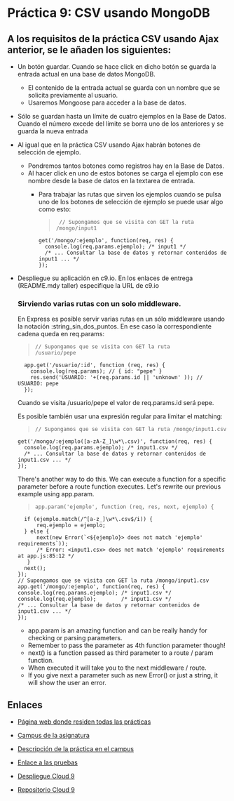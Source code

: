 # Práctica 9: CSV usando MongoDB

## A los requisitos de la práctica CSV usando Ajax anterior, se le añaden los siguientes:
* Un botón guardar. Cuando se hace click en dicho botón se guarda la entrada actual en una base de datos MongoDB.
  * El contenido de la entrada actual se guarda con un nombre que se solicita previamente al usuario.
  * Usaremos Mongoose para acceder a la base de datos.
* Sólo se guardan hasta un límite de cuatro ejemplos en la Base de Datos. Cuando el número excede del límite se borra uno de los anteriores y se guarda la nueva entrada
* Al igual que en la práctica CSV usando Ajax habrán botones de selección de ejemplo.
  * Pondremos tantos botones como registros hay en la Base de Datos.
  * Al hacer click en uno de estos botones se carga el ejemplo con ese nombre desde la base de datos en la textarea de entrada.
    * Para trabajar las rutas que sirven los ejemplos cuando se pulsa uno de los botones de selección de ejemplo se puede usar algo como esto:

      >      // Supongamos que se visita con GET la ruta /mongo/input1
          get('/mongo/:ejemplo', function(req, res) {
            console.log(req.params.ejemplo); /* input1 */
            /* ... Consultar la base de datos y retornar contenidos de input1 ... */
          });

* Despliegue su aplicación en c9.io. En los enlaces de entrega (README.mdy taller) especifique la URL de c9.io

  ### Sirviendo varias rutas con un solo middleware.

    En Express es posible servir varias rutas en un sólo middleware usando la notación :string_sin_dos_puntos. En ese caso la correspondiente cadena queda en req.params:
    >     // Supongamos que se visita con GET la ruta      /usuario/pepe
        app.get('/usuario/:id', function (req, res) {
          console.log(req.params); // { id: "pepe" }
          res.send('USUARIO: '+(req.params.id || 'unknown' )); // USUARIO: pepe
        });

    Cuando se visita /usuario/pepe el valor de req.params.id será pepe.

    Es posible también usar una expresión regular para limitar el matching:

    >     // Supongamos que se visita con GET la ruta /mongo/input1.csv
      get('/mongo/:ejemplo([a-zA-Z_]\w*\.csv)', function(req, res) {
        console.log(req.params.ejemplo); /* input1.csv */
        /* ... Consultar la base de datos y retornar contenidos de input1.csv ... */
      });

    There's another way to do this. We can execute a function for a specific parameter before a route function executes. Let's rewrite our previous example using app.param.
    >     app.param('ejemplo', function (req, res, next, ejemplo) {  
        if (ejemplo.match(/^[a-z_]\w*\.csv$/i)) {
            req.ejemplo = ejemplo;
        } else {
            next(new Error(`<${ejemplo}> does not match 'ejemplo' requirements`));
            /* Error: <input1.csx> does not match 'ejemplo' requirements at app.js:85:12 */
         }
        next();
      });
      // Supongamos que se visita con GET la ruta /mongo/input1.csv
      app.get('/mongo/:ejemplo', function(req, res) {
      console.log(req.params.ejemplo); /* input1.csv */
      console.log(req.ejemplo);        /* input1.csv */
      /* ... Consultar la base de datos y retornar contenidos de input1.csv ... */
      });

  * app.param is an amazing function and can be really handy for checking or parsing parameters.
  * Remember to pass the parameter as 4th function parameter though!
  * next() is a function passed as third parameter to a route / param function.
  * When executed it will take you to the next middleware / route.
  * If you give next a parameter such as new Error() or just a string, it will show the user an error.


## Enlaces


* [Página web donde residen todas las prácticas](http://alu0100698688.github.io/web/)

* [Campus de la asignatura](https://campusvirtual.ull.es/1516/course/view.php?id=178)

* [Descripción de la práctica en el campus](https://casianorodriguezleon.gitbooks.io/pl1516/content/practicas/practicamongodb.html)

* [Enlace a las pruebas](https://estefi-csv-ajax.herokuapp.com/tests) 

* [Despliegue Cloud 9](https://csv-mongodb-estefi-1.c9users.io/)

* [Repositorio Cloud 9](https://ide.c9.io/estefi/csv-mongodb)
